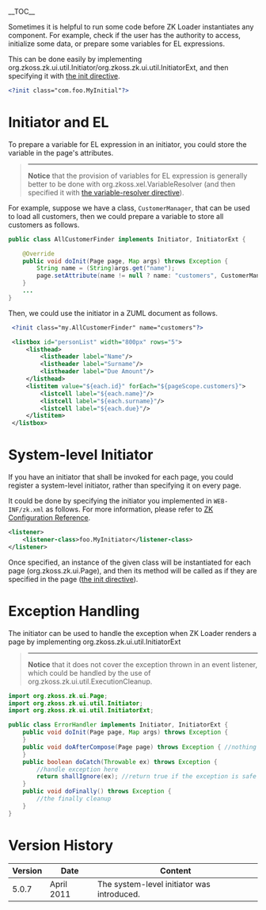 \_\_TOC\_\_

Sometimes it is helpful to run some code before ZK Loader instantiates
any component. For example, check if the user has the authority to
access, initialize some data, or prepare some variables for EL
expressions.

This can be done easily by implementing
<javadoc type="interface">org.zkoss.zk.ui.util.Initiator</javadoc>/<javadoc type="interface">org.zkoss.zk.ui.util.InitiatorExt</javadoc>,
and then specifying it with [the init
directive](ZUML_Reference/ZUML/Processing_Instructions/init).

``` xml
<?init class="com.foo.MyInitial"?>
```

# Initiator and EL

To prepare a variable for EL expression in an initiator, you could store
the variable in the page's attributes.

> ------------------------------------------------------------------------
>
> **Notice** that the provision of variables for EL expression is
> generally better to be done with
> <javadoc type="interface">org.zkoss.xel.VariableResolver</javadoc>
> (and then specified it with [the variable-resolver
> directive](ZUML_Reference/ZUML/Processing_Instructions/variable-resolver)).

For example, suppose we have a class, `CustomerManager`, that can be
used to load all customers, then we could prepare a variable to store
all customers as follows.

``` java
public class AllCustomerFinder implements Initiator, InitiatorExt {

    @Override
    public void doInit(Page page, Map args) throws Exception {
        String name = (String)args.get("name");
        page.setAttribute(name != null ? name: "customers", CustomerManager.findAll());
    }
    ...
}
```

Then, we could use the initiator in a ZUML document as follows.

``` xml
 <?init class="my.AllCustomerFinder" name="customers"?>

 <listbox id="personList" width="800px" rows="5">
     <listhead>
         <listheader label="Name"/>
         <listheader label="Surname"/>
         <listheader label="Due Amount"/>
     </listhead>
     <listitem value="${each.id}" forEach="${pageScope.customers}">
         <listcell label="${each.name}"/>
         <listcell label="${each.surname}"/>
         <listcell label="${each.due}"/>
     </listitem>
 </listbox>
```

# System-level Initiator

If you have an initiator that shall be invoked for each page, you could
register a system-level initiator, rather than specifying it on every
page.

It could be done by specifying the initiator you implemented in
`WEB-INF/zk.xml` as follows. For more information, please refer to [ZK
Configuration
Reference](ZK_Configuration_Reference/zk.xml/The_listener_Element).

``` xml
<listener>
    <listener-class>foo.MyInitiator</listener-class>
</listener>
```

Once specified, an instance of the given class will be instantiated for
each page (<javadoc type="interface">org.zkoss.zk.ui.Page</javadoc>),
and then its method will be called as if they are specified in the page
([the init
directive](ZUML_Reference/ZUML/Processing_Instructions/init)).

# Exception Handling

The initiator can be used to handle the exception when ZK Loader renders
a page by implementing
<javadoc type="interface" method="doCatch(java.lang.Throwable)">org.zkoss.zk.ui.util.InitiatorExt</javadoc>

> ------------------------------------------------------------------------
>
> **Notice** that it does not cover the exception thrown in an event
> listener, which could be handled by the use of
> <javadoc type="interface">org.zkoss.zk.ui.util.ExecutionCleanup</javadoc>.

``` java
import org.zkoss.zk.ui.Page;
import org.zkoss.zk.ui.util.Initiator;
import org.zkoss.zk.ui.util.InitiatorExt;

public class ErrorHandler implements Initiator, InitiatorExt {
    public void doInit(Page page, Map args) throws Exception {
    }
    public void doAfterCompose(Page page) throws Exception { //nothing to do
    }
    public boolean doCatch(Throwable ex) throws Exception {
        //handle exception here
        return shallIgnore(ex); //return true if the exception is safe to ignore
    }
    public void doFinally() throws Exception {
        //the finally cleanup
    }
}
```

# Version History

| Version | Date       | Content                                    |
|---------|------------|--------------------------------------------|
| 5.0.7   | April 2011 | The system-level initiator was introduced. |
